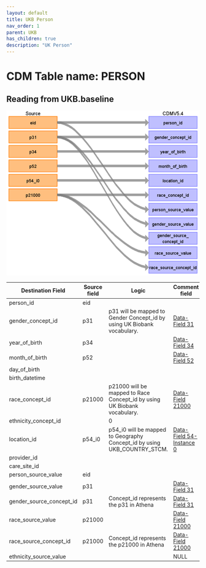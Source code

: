 ```yaml
---
layout: default
title: UKB Person
nav_order: 1
parent: UKB
has_children: true
description: "UK Person"
---
```


# CDM Table name: PERSON

## Reading from UKB.baseline

![](images/ukb_person.png)

| Destination Field | Source field | Logic | Comment field |
| --- | --- | --- | --- |
| person_id | eid | | |
| gender_concept_id | p31 | p31 will be mapped to Gender Concept_id by using UK Biobank vocabulary. | [Data-Field 31](https://biobank.ndph.ox.ac.uk/ukb/field.cgi?id=31)|
| year_of_birth | p34 | | [Data-Field 34](https://biobank.ndph.ox.ac.uk/ukb/field.cgi?id=34)|
| month_of_birth | p52 | | [Data-Field 52](https://biobank.ndph.ox.ac.uk/ukb/field.cgi?id=52)|
| day_of_birth | | | |
| birth_datetime | | | |
| race_concept_id | p21000 | p21000 will be mapped to Race Concept_id by using UK Biobank vocabulary. | [Data-Field 21000](https://biobank.ndph.ox.ac.uk/ukb/field.cgi?id=21000) |
| ethnicity_concept_id | | 0 | |
| location_id | p54_i0 | p54_i0 will be mapped to Geography Concept_id by using UKB_COUNTRY_STCM. | [Data-Field 54-Instance 0](https://biobank.ndph.ox.ac.uk/ukb/instance.cgi?id=2) |
| provider_id | | | |
| care_site_id | | | |
| person_source_value | eid | | |
| gender_source_value | p31 | | [Data-Field 31](https://biobank.ndph.ox.ac.uk/ukb/field.cgi?id=31)|
| gender_source_concept_id | p31 | Concept_id represents the p31 in Athena | [Data-Field 31](https://biobank.ndph.ox.ac.uk/ukb/field.cgi?id=31) |
| race_source_value | p21000 | | [Data-Field 21000](https://biobank.ndph.ox.ac.uk/ukb/field.cgi?id=21000) |
| race_source_concept_id | p21000 | Concept_id represents the p21000 in Athena | [Data-Field 21000](https://biobank.ndph.ox.ac.uk/ukb/field.cgi?id=21000) |
| ethnicity_source_value | | | NULL |
